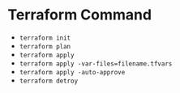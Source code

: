 # Terraform Command

- `terraform init`
- `terraform plan`
- `terraform apply`
- `terraform apply -var-files=filename.tfvars`
- `terraform apply -auto-approve`
- `terraform detroy`
